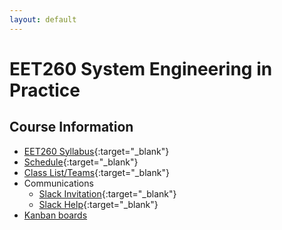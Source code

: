 ```yaml
---
layout: default
---
```


# EET260 System Engineering in Practice

## Course Information

- [EET260 Syllabus](EET260.Syllabus.pdf){:target="_blank"}
- [Schedule](SprintSchedule.pdf){:target="_blank"}
- [Class List/Teams](ClassList.pdf){:target="_blank"}
- Communications 
    - [Slack Invitation](https://join.slack.com/t/nmc-scp3975/shared_invite/zt-k0kxzgra-wvCTcQbbxOctfwhwlZjaZg){:target="_blank"}
    - [Slack Help](https://www.bing.com/videos/search?q=slack+&&view=detail&list=L4iGlMm5hsHzVA&FORM=VRPPLA&ru=%2Fvideos%2Fsearch%3Fq%3Dslack%2520%26qs%3Dn%26form%3DQBVR%26sp%3D-1%26pq%3Dslack%2520%26sc%3D8-6%26sk%3D%26cvid%3D4E64BE6E54FF483098C9A0E916BA55C1){:target="_blank"}
- [Kanban boards](./kanbans.md)



